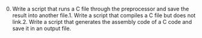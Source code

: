 0. Write a script that runs a C file through the preprocessor and save the result into another file.1. Write a script that compiles a C file but does not link.2. Write a script that generates the assembly code of a C code and save it in an output file.
